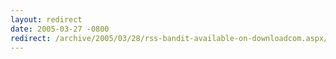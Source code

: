 ```yaml
---
layout: redirect
date: 2005-03-27 -0800
redirect: /archive/2005/03/28/rss-bandit-available-on-downloadcom.aspx/
---
```

